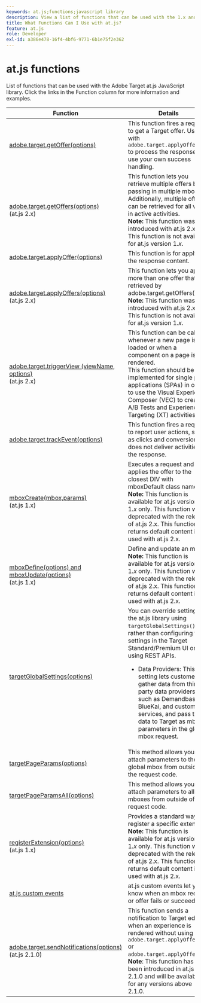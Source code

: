 ```yaml
---
keywords: at.js;functions;javascript library
description: View a list of functions that can be used with the 1.x and 2.x versions of the at.js JavaScript library in Adobe Target.
title: What Functions Can I Use with at.js?
feature: at.js
role: Developer
exl-id: a386e478-16f4-4bf6-9771-6b1e75f2e362
---
```

# at.js functions

List of functions that can be used with the Adobe Target at.js JavaScript library. Click the links in the Function column for more information and examples.

|Function|Details|
| --- | --- | 
|[adobe.target.getOffer(options)](/help/c-implementing-target/c-implementing-target-for-client-side-web/adobe-target-getoffer.md)|This function fires a request to get a Target offer. Use with `adobe.target.applyOffer()` to process the response or use your own success handling.|
|[adobe.target.getOffers(options)](/help/c-implementing-target/c-implementing-target-for-client-side-web/adobe-target-getoffers-atjs-2.md)<br>(at.js 2.x)|This function lets you retrieve multiple offers by passing in multiple mboxes. Additionally, multiple offers can be retrieved for all views in active activities.<br>**Note:** This function was introduced with at.js 2.x. This function is not available for at.js version 1.*x*.|
|[adobe.target.applyOffer(options)](/help/c-implementing-target/c-implementing-target-for-client-side-web/adobe-target-applyoffer.md)|This function is for applying the response content.|
|[adobe.target.applyOffers(options)](/help/c-implementing-target/c-implementing-target-for-client-side-web/adobe-target-applyoffers-atjs-2.md)<br>(at.js 2.x)|This function lets you apply more than one offer that was retrieved by adobe.target.getOffers().<br>**Note:** This function was introduced with at.js 2.x. This function is not available for at.js version 1.*x*.|
|[adobe.target.triggerView (viewName, options)](/help/c-implementing-target/c-implementing-target-for-client-side-web/adobe-target-triggerview-atjs-2.md)<br>(at.js 2.x)|This function can be called whenever a new page is loaded or when a component on a page is re-rendered.<br> This function should be implemented for single page applications (SPAs) in order to use the Visual Experience Composer (VEC) to create A/B Tests and Experience Targeting (XT) activities.|
|[adobe.target.trackEvent(options)](/help/c-implementing-target/c-implementing-target-for-client-side-web/adobe-target-trackevent.md)|This function fires a request to report user actions, such as clicks and conversions. It does not deliver activities in the response.|
|[mboxCreate(mbox,params)](/help/c-implementing-target/c-implementing-target-for-client-side-web/mboxcreate-atjs.md)<br>(at.js 1.x)|Executes a request and applies the offer to the closest DIV with mboxDefault class name.<br>**Note:** This function is available for at.js versions 1.*x* only. This function was deprecated with the release of at.js 2.x. This function returns default content if used with at.js 2.x.|
|[mboxDefine(options) and mboxUpdate(options)](/help/c-implementing-target/c-implementing-target-for-client-side-web/mboxdefine-mboxupdate-atjs-1x.md)<br>(at.js 1.x)|Define and update an mbox.<br>**Note:** This function is available for at.js versions 1.*x* only. This function was deprecated with the release of at.js 2.x. This function returns default content if used with at.js 2.x.|
|[targetGlobalSettings(options)](/help/c-implementing-target/c-implementing-target-for-client-side-web/targetgobalsettings.md)|You can override settings in the at.js library using `targetGlobalSettings()`, rather than configuring the settings in the Target Standard/Premium UI or by using REST APIs.<ul><li>Data Providers: This setting lets customers gather data from third-party data providers, such as Demandbase, BlueKai, and custom services, and pass the data to Target as mbox parameters in the global mbox request.</li></ul>|
|[targetPageParams(options)](/help/c-implementing-target/c-implementing-target-for-client-side-web/targetpageparams.md)|This method allows you to attach parameters to the global mbox from outside of the request code.|
|[targetPageParamsAll(options)](/help/c-implementing-target/c-implementing-target-for-client-side-web/targetpageparamsall.md)|This method allows you to attach parameters to all mboxes from outside of the request code.|
|[registerExtension(options)](/help/c-implementing-target/c-implementing-target-for-client-side-web/registerextension-atjs-1x.md)<br>(at.js 1.x)|Provides a standard way to register a specific extension.<br>**Note:** This function is available for at.js versions 1.*x* only. This function was deprecated with the release of at.js 2.x. This function returns default content if used with at.js 2.x.|
|[at.js custom events](/help/c-implementing-target/c-implementing-target-for-client-side-web/atjs-custom-events.md)|at.js custom events let you know when an mbox request or offer fails or succeeds.|
|[adobe.target.sendNotifications(options)](/help/c-implementing-target/c-implementing-target-for-client-side-web/adobe.target.sendnotifications-atjs-21.md)<br>(at.js 2.1.0)|This function sends a notification to Target edge when an experience is rendered without using `adobe.target.applyOffer()` or `adobe.target.applyOffers()`.<br>**Note**: This function has been introduced in at.js 2.1.0 and will be available for any versions above 2.1.0.|
